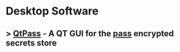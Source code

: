 # Desktop Software

## \> [QtPass](software/qtpass.md) - A QT GUI for the [pass](https://www.passwordstore.org/) encrypted secrets store 